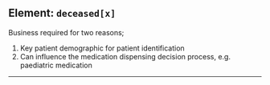 ## Element: `deceased[x]` <span class="mro-circle optional" title="Optional"></span>

Business required for two reasons;

1. Key patient demographic for patient identification
2. Can influence the medication dispensing decision process, e.g. paediatric medication

---